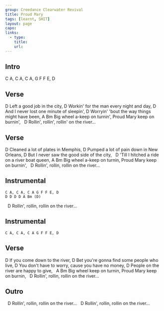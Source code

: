 ```yaml
---
group: Creedance Clearwater Revival
title: Proud Mary
tags: [learnt, SHIT]
layout: page
capo: 
links: 
  - type: 
    title: 
    url: 
---
```


## Intro

C A, C A, C A, G F F E, D

## Verse

D
Left a good job in the city,
D
Workin' for the man every night and day,
D
And I never lost one minute of sleepin',
D
Worryin' 'bout the way things might have been,
A                            Bm
Big wheel a-keep on turnin', Proud Mary keep on burnin',
&nbsp; D
Rollin', rollin', rollin' on the river...

## Verse

D
Cleaned a lot of plates in Memphis,
D
Pumped a lot of pain down in New Orleans,
D
But I never saw the good side of the city,
&nbsp; D
'Till I hitched a ride on a river boat queen,
A                           Bm
Big wheel a-keep on turnin, Proud Mary keep on burnin',
&nbsp; D
Rollin', rollin, rollin on the river...

## Instrumental

```chordpro
C A, C A, C A G F F E, D
D D D D A Bm (D)
```

&nbsp; D
Rollin', rollin, rollin on the river...

## Instrumental

```chordpro
C A, C A, C A G F F E, D
```

## Verse

D
If you come down to the river,
D
Bet you're gonna find some people who live,
D
You don't have to worry, cause you have no money,
D
People on the river are happy to give,
&nbsp; 							A         Bm
Big wheel keep on turnin, Proud Mary keep on burnin,
&nbsp; D
Rollin', rollin, rollin on the river...

## Outro

&nbsp; D
Rollin', rollin, rollin on the river...
&nbsp; D
Rollin', rollin, rollin on the river...
